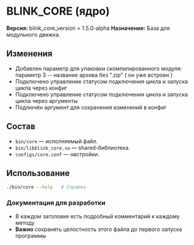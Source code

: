 # BLINK_CORE (ядро)

**Версия:**
blink_core_version = 1.5.0-alpha
**Назначение:** База для модульного движка.

## Изменения
- Добавлен параметр для упаковки скомпилированного модуля: параметр 3 -- название архива без ".zip" ( он уже встроен )
- Подключено управление статусом подключения цикла и запуска цикла через конфиг
- Подключено управление статусом подключения цикла и запуска цикла через аргументы
- Подлючён аргумент для сохранения изменений в конфиг

## Состав
- `bin/core` — исполняемый файл.
- `bin/libblink_core.so` — shared-библиотека.
- `configs/core.conf` — настройки.

## Использование
```bash
./bin/core --help   # Справка
```

### Документация для разработки
- В каждом заголовке есть подробный комментарий к каждому методу
- **Важно** сохранять целостность этого файла до первого запуска программы